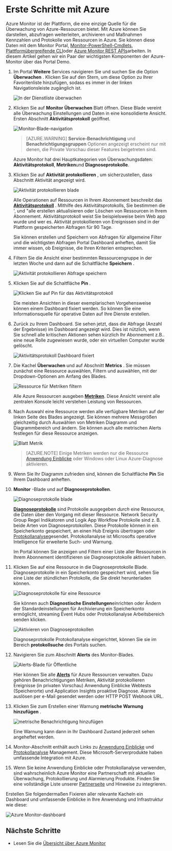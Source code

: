 <properties
    pageTitle="Erste Schritte mit Azure | Microsoft Azure"
    description="Erste Schritte mit Azure Monitor Einblick in die Verwendung Ihrer Ressourcen und eine Aktion von Daten."
    authors="johnkemnetz"
    manager="rboucher"
    editor=""
    services="monitoring-and-diagnostics"
    documentationCenter="monitoring-and-diagnostics"/>

<tags
    ms.service="monitoring-and-diagnostics"
    ms.workload="na"
    ms.tgt_pltfrm="na"
    ms.devlang="na"
    ms.topic="article"
    ms.date="10/19/2016"
    ms.author="johnkem"/>

# <a name="get-started-with-azure-monitor"></a>Erste Schritte mit Azure

Azure Monitor ist der Plattform, die eine einzige Quelle für die Überwachung von Azure-Ressourcen bietet. Mit Azure können Sie darstellen, abzufragen weiterleiten, archivieren und Maßnahmen Kennzahlen und Protokolle von Ressourcen in Azure. Sie können diese Daten mit dem Monitor Portal, [Monitor-PowerShell-Cmdlets](./insights-powershell-samples.md), [Plattformübergreifende CLI](insights-cli-samples.md)oder [Azure Monitor REST APIs](https://msdn.microsoft.com/library/dn931943.aspx)arbeiten. In diesem Artikel gehen wir ein Paar der wichtigsten Komponenten der Azure-Monitor über das Portal Demo.

1. Im Portal **Weitere** Services navigieren Sie und suchen Sie die Option **Überwachen** . Klicken Sie auf den Stern, um diese Option zu Ihrer Favoritenliste hinzufügen, sodass es immer in der linken Navigationsleiste zugänglich ist.

    ![In der Dienstliste überwachen](./media/monitoring-get-started/monitor-more-services.png)

2. Klicken Sie auf **Monitor** **Überwachen** Blatt öffnen. Diese Blade vereint alle Überwachung Einstellungen und Daten in eine konsolidierte Ansicht. Ersten Abschnitt **Aktivitätsprotokoll** geöffnet.

    ![Monitor-Blade-navigation](./media/monitoring-get-started/monitor-blade-nav.png)

    > [AZURE.WARNING] **Service-Benachrichtigung** und **Benachrichtigungsgruppen** Optionen angezeigt erscheint nur mit denen, die Private Vorschau dieser Features beigetreten sind.

    Azure Monitor hat drei Hauptkategorien von Überwachungsdaten: **Aktivitätsprotokoll**, **Metriken**und **Diagnoseprotokolle**.

3. Klicken Sie auf **Aktivität protokollieren** , um sicherzustellen, dass Abschnitt Aktivität angezeigt wird.

    ![Aktivität protokollieren blade](./media/monitoring-get-started/monitor-act-log-blade.png)

    Alle Operationen auf Ressourcen in Ihrem Abonnement beschreibt das [**Aktivitätsprotokoll**](./monitoring-overview-activity-logs.md) . Mithilfe des Aktivitätsprotokolls, Sie bestimmen die ', und "alle erstellen aktualisieren oder Löschen von Ressourcen in Ihrem Abonnement. Aktivitätsprotokoll weist Sie beispielsweise beim Web app wurde und wer es. Aktivität protokollieren von Ereignissen sind in der Plattform gespeicherten Abfragen für 90 Tage.
   
    Sie können erstellen und Speichern von Abfragen für allgemeine Filter und die wichtigsten Abfragen Portal Dashboard anheften, damit Sie immer wissen, ob Ereignisse, die Ihren Kriterien entsprechen.

4. Filtern Sie die Ansicht einer bestimmten Ressourcengruppe in der letzten Woche und dann auf die Schaltfläche **Speichern** .

    ![Aktivität protokollieren Abfrage speichern](./media/monitoring-get-started/monitor-act-log-save.png)

5. Klicken Sie auf die Schaltfläche **Pin** .

    ![Klicken Sie auf Pin für das Aktivitätsprotokoll](./media/monitoring-get-started/monitor-act-log-pin.png)

    Die meisten Ansichten in dieser exemplarischen Vorgehensweise können einem Dashboard fixiert werden. So können Sie eine Informationsquelle für operative Daten auf Ihre Dienste erstellen. 

6. Zurück zu Ihrem Dashboard. Sie sehen jetzt, dass die Abfrage (Anzahl der Ergebnisse) im Dashboard angezeigt wird. Dies ist nützlich, wenn Sie schnell alle kritischen Aktionen sehen kürzlich Ihr Abonnement z.B.. eine neue Rolle zugewiesen wurde, oder ein virtuellen Computer wurde gelöscht.

    ![Aktivitätsprotokoll Dashboard fixiert](./media/monitoring-get-started/monitor-act-log-db.png)

7. Die Kachel **Überwachen** und auf Abschnitt **Metrics** . Sie müssen zunächst eine Ressource auswählen, Filtern und auswählen, mit der Dropdown-Optionen am Anfang des Blades.

    ![Ressource für Metriken filtern](./media/monitoring-get-started/monitor-met-filter.png)

    Alle Azure Ressourcen ausgeben [**Metriken**](./monitoring-overview-metrics.md). Diese Ansicht vereint alle zentralen Konsole leicht verstehen Leistung von Ressourcen.

8. Nach Auswahl eine Ressource werden alle verfügbare Metriken auf der linken Seite des Blades angezeigt. Sie können mehrere Messgrößen gleichzeitig durch Auswählen von Metriken Diagramm und Diagrammbereich und ändern. Sie können auch alle metrischen Alerts festlegen für diese Ressource anzeigen.

    ![Blatt Metrik](./media/monitoring-get-started/monitor-metric-blade.png)

    > [AZURE.NOTE] Einige Metriken werden nur die Ressource [Anwendung Einblicke](../application-insights/app-insights-overview.md) oder Windows oder Linux Azure-Diagnose aktivieren.

9. Wenn Sie Ihr Diagramm zufrieden sind, können die Schaltfläche **Pin** Sie Ihrem Dashboard anheften.

10. **Monitor** -Blade und auf **Diagnoseprotokollen**.

    ![Diagnoseprotokolle blade](./media/monitoring-get-started/monitor-diaglogs-blade.png)

    [**Diagnoseprotokolle**](monitoring-overview-of-diagnostic-logs.md) sind Protokolle ausgegeben *durch* eine Ressource, die Daten über den Vorgang mit dieser Ressource. Network Security Group Regel Indikatoren und Logik App Workflow Protokolle sind z. B. beide Arten von Diagnoseprotokollen. Diese Protokolle können in ein Speicherkonto gespeichert, an einen Hub Ereignis übertragen oder [Protokollanalyse](../log-analytics/log-analytics-overview.md)gesendet. Protokollanalyse ist Microsofts operative Intelligence für erweiterte Such- und Warnung.
   
    Im Portal können Sie anzeigen und Filtern einer Liste aller Ressourcen in Ihrem Abonnement identifizieren sie Diagnoseprotokolle aktiviert haben.

11. Klicken Sie auf eine Ressource in die Diagnoseprotokolle Blade. Diagnoseprotokolle in ein Speicherkonto gespeichert wird, sehen Sie eine Liste der stündlichen Protokolle, die Sie direkt herunterladen können.

    ![Diagnoseprotokolle für eine Ressource](./media/monitoring-get-started/monitor-diaglogs-detail.png)

    Sie können auch **Diagnostische Einstellungen**einrichten oder Ändern der Standardeinstellungen für Archivierung ein Speicherkonto ermöglicht, streaming Event Hubs oder Protokollanalyse Arbeitsbereich senden klicken.

    ![Aktivieren von Diagnoseprotokollen](./media/monitoring-get-started/monitor-diaglogs-enable.png)

    Diagnoseprotokolle Protokollanalyse eingerichtet, können Sie sie im Bereich **protokollsuche** des Portals suchen.

12. Navigieren Sie zum Abschnitt **Alerts** des Monitor-Blades.

    ![Alerts-Blade für Öffentliche](./media/monitoring-get-started/monitor-alerts-nopp.png)

    Hier können Sie alle [**Alerts**](./monitoring-overview-alerts.md) für Azure Ressourcen verwalten. Dazu gehören Benachrichtigungen Metriken, Aktivität protokollieren Ereignisse (in privaten Vorschau) Anwendung Einblicke Webtests (Speicherorte) und Application Insights proaktive Diagnose. Alarme auslösen per e-Mail gesendet werden oder HTTP POST Webhook URL.
   
13. Klicken Sie zum Erstellen einer Warnung **metrische Warnung hinzufügen** .

    ![metrische Benachrichtigung hinzufügen](./media/monitoring-get-started/monitor-alerts-add.png)

    Eine Warnung kann dann in Ihr Dashboard Zustand jederzeit sehen angeheftet werden.

14. Monitor-Abschnitt enthält auch Links zu [Anwendung Einblicke](../application-insights/app-insights-overview.md) und [Protokollanalyse](../log-analytics/log-analytics-overview.md) Management. Diese Microsoft-Serverprodukte haben umfassende Integration mit Azure.

15. Wenn Sie keine Anwendung Einblicke oder Protokollanalyse verwenden, sind wahrscheinlich Azure Monitor eine Partnerschaft mit aktuellen Überwachung, Protokollierung und Alarmierung Produkte. Finden Sie eine vollständige Liste unserer [Partnerseite](./monitoring-partners.md) und Hinweise zu integrieren.

Erstellen Sie folgendermaßen Fixieren aller relevante Kacheln ein Dashboard und umfassende Einblicke in Ihre Anwendung und Infrastruktur wie diese:

![Azure Monitor-dashboard](./media/monitoring-get-started/monitor-final-dash.png)

## <a name="next-steps"></a>Nächste Schritte
- Lesen Sie die [Übersicht über Azure Monitor](./monitoring-overview.md)
